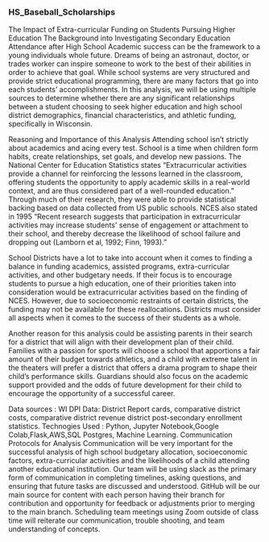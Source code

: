### HS_Baseball_Scholarships
The Impact of Extra-curricular Funding on Students Pursuing Higher Education
The Background into Investigating Secondary Education Attendance after High School
Academic success can be the framework to a young individuals whole future. Dreams of being an astronaut, doctor, or trades worker can inspire someone to work to the best of their abilities in order to achieve that goal. While school systems are very structured and provide strict educational programming, there are many factors that go into each students’ accomplishments. In this analysis, we will be using multiple sources to determine whether there are any significant relationships between a student choosing to seek higher education and high school district demographics, financial characteristics, and athletic funding, specifically in Wisconsin.

Reasoning and Importance of this Analysis
Attending school isn’t strictly about academics and acing every test. School is a time when children form habits, create relationships, set goals, and develop new passions. The National Center for Education Statistics states “Extracurricular activities provide a channel for reinforcing the lessons learned in the classroom, offering students the opportunity to apply academic skills in a real-world context, and are thus considered part of a well-rounded education.” Through much of their research, they were able to provide statistical backing based on data collected from US public schools. NCES also stated in 1995 “Recent research suggests that participation in extracurricular activities may increase students' sense of engagement or attachment to their school, and thereby decrease the likelihood of school failure and dropping out (Lamborn et al, 1992; Finn, 1993).”

School Districts have a lot to take into account when it comes to finding a balance in funding academics, assisted programs, extra-curricular activities, and other budgetary needs. If their focus is to encourage students to pursue a high education, one of their priorities taken into consideration would be extracurricular activities based on the finding of NCES. However, due to socioeconomic restraints of certain districts, the funding may not be available for these reallocations. Districts must consider all aspects when it comes to the success of their students as a whole.

Another reason for this analysis could be assisting parents in their search for a district that will align with their development plan of their child. Families with a passion for sports will choose a school that apportions a fair amount of their budget towards athletics, and a child with extreme talent in the theaters will prefer a district that offers a drama program to shape their child’s performance skills. Guardians should also focus on the academic support provided and the odds of future development for their child to encourage the opportunity of a successful career.

Data sources : WI DPI Data: District Report cards, comparative district costs, comparative district revenue district post-secondary enrollment statistics.
Technogies Used : Python, Jupyter Notebook,Google Colab,Flask,AWS,SQL Postgres, Machine Learning.
Communication Protocols for Analysis
Communication will be very important for the successful analysis of high school budgetary allocation, socioeconomic factors, extra-curricular activities and the likelihoods of a child attending another educational institution. Our team will be using slack as the primary form of communication in completing timelines, asking questions, and ensuring that future tasks are discussed and understood. GitHub will be our main source for content with each person having their branch for contribution and opportunity for feedback or adjustments prior to merging to the main branch. Scheduling team meetings using Zoom outside of class time will reiterate our communication, trouble shooting, and team understanding of concepts.
